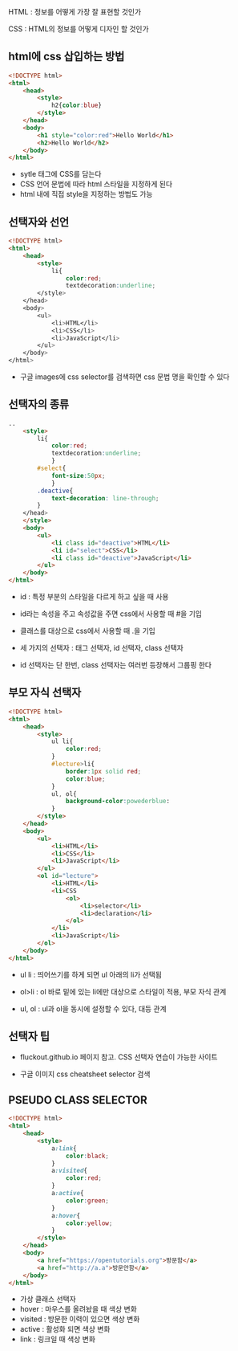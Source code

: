 HTML : 정보를 어떻게 가장 잘 표현할 것인가

CSS : HTML의 정보를 어떻게 디자인 할 것인가 



## html에 css 삽입하는 방법

```html
<!DOCTYPE html>
<html>
    <head>
        <style>
            h2{color:blue}
        </style>
    </head>
    <body>
        <h1 style="color:red">Hello World</h1>
        <h2>Hello World</h2>
    </body>
</html>
```

* sytle 태그에 CSS를 담는다
* CSS 언어 문법에 따라 html 스타일을 지정하게 된다
* html 내에 직접 style을 지정하는 방법도 가능



## 선택자와 선언

```html
<!DOCTYPE html>
<html>
    <head>
        <style>
            li{
                color:red;
           		textdecoration:underline;
        </style>
    </head>
    <body>
        <ul>
            <li>HTML</li>
        	<li>CSS</li>
        	<li>JavaScript</li>
        </ul>
    </body>
</html>
```

* 구글 images에 css selector를 검색하면 css 문법 명을 확인할 수 있다



## 선택자의 종류

```html
..
	<style>
        li{
        	color:red;
           	textdecoration:underline;
        	}
        #select{
            font-size:50px;
        	}
        .deactive{
            text-decoration: line-through;
        }
    </head>
	</style>
    <body>
        <ul>
            <li class id="deactive">HTML</li>
        	<li id="select">CSS</li>
        	<li class id="deactive">JavaScript</li>
        </ul>
    </body>
</html>
```

* id : 특정 부분의 스타일을 다르게 하고 싶을 때 사용
* id라는 속성을 주고 속성값을 주면 css에서 사용할 때 #을 기입

* 클래스를 대상으로 css에서 사용할 때 .을 기입

* 세 가지의 선택자 : 태그 선택자, id 선택자, class 선택자

* id 선택자는 단 한번, class 선택자는 여러번 등장해서 그룹핑 한다



## 부모 자식 선택자

```html
<!DOCTYPE html>
<html>
    <head>
        <style>
            ul li{
                color:red;
            }
            #lecture>li{
                border:1px solid red;
                color:blue;
            }
            ul, ol{
                background-color:powederblue:
            }
        </style>
    </head>
    <body>
        <ul>
            <li>HTML</li>
        	<li>CSS</li>
        	<li>JavaScript</li>
        </ul>
        <ol id="lecture">
            <li>HTML</li>
            <li>CSS
            	<ol>
                    <li>selector</li>
                    <li>declaration</li>
            	</ol>
            </li>
        	<li>JavaScript</li>
        </ol>
    </body>
</html>
```

* ul li : 띄어쓰기를 하게 되면 ul 아래의 li가 선택됨

* ol>li : ol 바로 밑에 있는 li에만 대상으로 스타일이 적용, 부모 자식 관계
* ul, ol : ul과 ol을 동시에 설정할 수 있다, 대등 관계



## 선택자 팁

* fluckout.github.io 페이지 참고. CSS 선택자 연습이 가능한 사이트

* 구글 이미지 css cheatsheet selector 검색



## PSEUDO CLASS SELECTOR

```html
<!DOCTYPE html>
<html>
    <head>
        <style>
            a:link{
                color:black;
            }
            a:visited{
                color:red;
            }
            a:active{
                color:green;
            }
            a:hover{
                color:yellow;
            }
        </style>
    </head>
    <body>
        <a href="https://opentutorials.org">방문함</a>
        <a href="http://a.a">방문안함</a>
    </body>
</html>
```

* 가상 클래스 선택자
* hover : 마우스를 올려놨을 때 색상 변화
* visited : 방문한 이력이 있으면 색상 변화
* active : 활성화 되면 색상 변화
* link : 링크일 때 색상 변화

